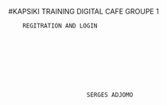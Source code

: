 #KAPSIKI TRAINING DIGITAL CAFE GROUPE 1


		REGITRATION AND LOGIN  









		                  SERGES ADJOMO 

